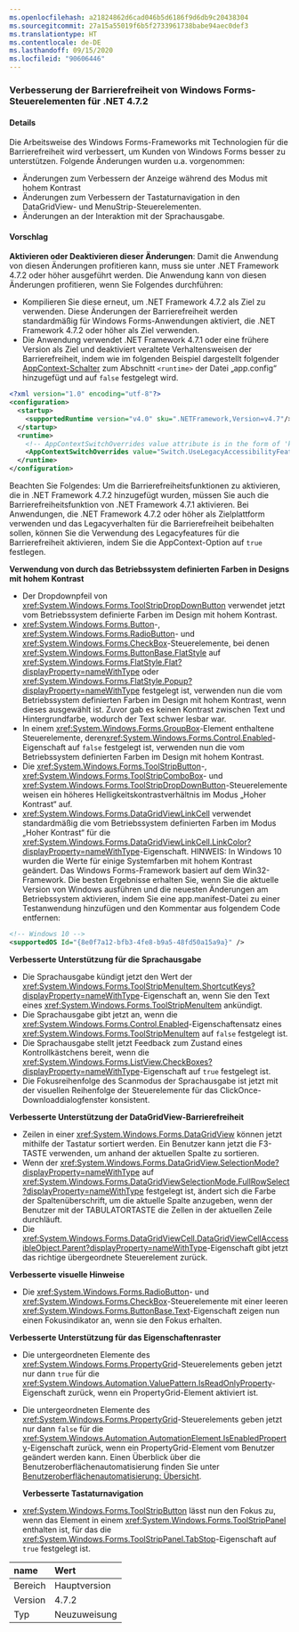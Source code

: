 ```yaml
---
ms.openlocfilehash: a21824862d6cad046b5d6186f9d6db9c20438304
ms.sourcegitcommit: 27a15a55019f6b5f2733961738babe94aec0def3
ms.translationtype: HT
ms.contentlocale: de-DE
ms.lasthandoff: 09/15/2020
ms.locfileid: "90606446"
---
```

### <a name="accessibility-improvements-in-windows-forms-controls-for-net-472"></a>Verbesserung der Barrierefreiheit von Windows Forms-Steuerelementen für .NET 4.7.2

#### <a name="details"></a>Details

Die Arbeitsweise des Windows Forms-Frameworks mit Technologien für die Barrierefreiheit wird verbessert, um Kunden von Windows Forms besser zu unterstützen. Folgende Änderungen wurden u.a. vorgenommen:

- Änderungen zum Verbessern der Anzeige während des Modus mit hohem Kontrast
- Änderungen zum Verbessern der Tastaturnavigation in den DataGridView- und MenuStrip-Steuerelementen.
- Änderungen an der Interaktion mit der Sprachausgabe.

#### <a name="suggestion"></a>Vorschlag

**Aktivieren oder Deaktivieren dieser Änderungen**: Damit die Anwendung von diesen Änderungen profitieren kann, muss sie unter .NET Framework 4.7.2 oder höher ausgeführt werden. Die Anwendung kann von diesen Änderungen profitieren, wenn Sie Folgendes durchführen:

- Kompilieren Sie diese erneut, um .NET Framework 4.7.2 als Ziel zu verwenden. Diese Änderungen der Barrierefreiheit werden standardmäßig für Windows Forms-Anwendungen aktiviert, die .NET Framework 4.7.2 oder höher als Ziel verwenden.
- Die Anwendung verwendet .NET Framework 4.7.1 oder eine frühere Version als Ziel und deaktiviert veraltete Verhaltensweisen der Barrierefreiheit, indem wie im folgenden Beispiel dargestellt folgender [AppContext-Schalter](../../../../docs/framework/configure-apps/file-schema/runtime/appcontextswitchoverrides-element.md) zum Abschnitt `<runtime>` der Datei „app.config“ hinzugefügt und auf `false` festgelegt wird.

```xml
<?xml version="1.0" encoding="utf-8"?>
<configuration>
  <startup>
    <supportedRuntime version="v4.0" sku=".NETFramework,Version=v4.7"/>
  </startup>
  <runtime>
    <!-- AppContextSwitchOverrides value attribute is in the form of 'key1=true/false;key2=true/false  -->
    <AppContextSwitchOverrides value="Switch.UseLegacyAccessibilityFeatures=false;Switch.UseLegacyAccessibilityFeatures.2=false" />
  </runtime>
</configuration>
```

Beachten Sie Folgendes: Um die Barrierefreiheitsfunktionen zu aktivieren, die in .NET Framework 4.7.2 hinzugefügt wurden, müssen Sie auch die Barrierefreiheitsfunktion von .NET Framework 4.7.1 aktivieren. Bei Anwendungen, die .NET Framework 4.7.2 oder höher als Zielplattform verwenden und das Legacyverhalten für die Barrierefreiheit beibehalten sollen, können Sie die Verwendung des Legacyfeatures für die Barrierefreiheit aktivieren, indem Sie die AppContext-Option auf `true` festlegen.

**Verwendung von durch das Betriebssystem definierten Farben in Designs mit hohem Kontrast**

- Der Dropdownpfeil von <xref:System.Windows.Forms.ToolStripDropDownButton> verwendet jetzt vom Betriebssystem definierte Farben im Design mit hohem Kontrast.
- <xref:System.Windows.Forms.Button>-, <xref:System.Windows.Forms.RadioButton>- und <xref:System.Windows.Forms.CheckBox>-Steuerelemente, bei denen <xref:System.Windows.Forms.ButtonBase.FlatStyle> auf <xref:System.Windows.Forms.FlatStyle.Flat?displayProperty=nameWithType> oder <xref:System.Windows.Forms.FlatStyle.Popup?displayProperty=nameWithType> festgelegt ist, verwenden nun die vom Betriebssystem definierten Farben im Design mit hohem Kontrast, wenn dieses ausgewählt ist. Zuvor gab es keinen Kontrast zwischen Text und Hintergrundfarbe, wodurch der Text schwer lesbar war.
- In einem <xref:System.Windows.Forms.GroupBox>-Element enthaltene Steuerelemente, deren<xref:System.Windows.Forms.Control.Enabled>-Eigenschaft auf `false` festgelegt ist, verwenden nun die vom Betriebssystem definierten Farben im Design mit hohem Kontrast.
- Die <xref:System.Windows.Forms.ToolStripButton>-, <xref:System.Windows.Forms.ToolStripComboBox>- und <xref:System.Windows.Forms.ToolStripDropDownButton>-Steuerelemente weisen ein höheres Helligkeitskontrastverhältnis im Modus „Hoher Kontrast“ auf.
- <xref:System.Windows.Forms.DataGridViewLinkCell> verwendet standardmäßig die vom Betriebssystem definierten Farben im Modus „Hoher Kontrast“ für die <xref:System.Windows.Forms.DataGridViewLinkCell.LinkColor?displayProperty=nameWithType>-Eigenschaft.
HINWEIS: In Windows 10 wurden die Werte für einige Systemfarben mit hohem Kontrast geändert. Das Windows Forms-Framework basiert auf dem Win32-Framework. Die besten Ergebnisse erhalten Sie, wenn Sie die aktuelle Version von Windows ausführen und die neuesten Änderungen am Betriebssystem aktivieren, indem Sie eine app.manifest-Datei zu einer Testanwendung hinzufügen und den Kommentar aus folgendem Code entfernen:

```xml
<!-- Windows 10 -->
<supportedOS Id="{8e0f7a12-bfb3-4fe8-b9a5-48fd50a15a9a}" />
```

**Verbesserte Unterstützung für die Sprachausgabe**

- Die Sprachausgabe kündigt jetzt den Wert der <xref:System.Windows.Forms.ToolStripMenuItem.ShortcutKeys?displayProperty=nameWithType>-Eigenschaft an, wenn Sie den Text eines <xref:System.Windows.Forms.ToolStripMenuItem> ankündigt.
- Die Sprachausgabe gibt jetzt an, wenn die <xref:System.Windows.Forms.Control.Enabled>-Eigenschaftensatz eines <xref:System.Windows.Forms.ToolStripMenuItem> auf `false` festgelegt ist.
- Die Sprachausgabe stellt jetzt Feedback zum Zustand eines Kontrollkästchens bereit, wenn die <xref:System.Windows.Forms.ListView.CheckBoxes?displayProperty=nameWithType>-Eigenschaft auf `true` festgelegt ist.
- Die Fokusreihenfolge des Scanmodus der Sprachausgabe ist jetzt mit der visuellen Reihenfolge der Steuerelemente für das ClickOnce-Downloaddialogfenster konsistent.

**Verbesserte Unterstützung der DataGridView-Barrierefreiheit**

- Zeilen in einer <xref:System.Windows.Forms.DataGridView> können jetzt mithilfe der Tastatur sortiert werden. Ein Benutzer kann jetzt die F3-TASTE verwenden, um anhand der aktuellen Spalte zu sortieren.
- Wenn der <xref:System.Windows.Forms.DataGridView.SelectionMode?displayProperty=nameWithType> auf <xref:System.Windows.Forms.DataGridViewSelectionMode.FullRowSelect?displayProperty=nameWithType> festgelegt ist, ändert sich die Farbe der Spaltenüberschrift, um die aktuelle Spalte anzugeben, wenn der Benutzer mit der TABULATORTASTE die Zellen in der aktuellen Zeile durchläuft.
- Die <xref:System.Windows.Forms.DataGridViewCell.DataGridViewCellAccessibleObject.Parent?displayProperty=nameWithType>-Eigenschaft gibt jetzt das richtige übergeordnete Steuerelement zurück.

**Verbesserte visuelle Hinweise**

- Die <xref:System.Windows.Forms.RadioButton>- und <xref:System.Windows.Forms.CheckBox>-Steuerelemente mit einer leeren <xref:System.Windows.Forms.ButtonBase.Text>-Eigenschaft zeigen nun einen Fokusindikator an, wenn sie den Fokus erhalten.

**Verbesserte Unterstützung für das Eigenschaftenraster**

- Die untergeordneten Elemente des <xref:System.Windows.Forms.PropertyGrid>-Steuerelements geben jetzt nur dann `true` für die <xref:System.Windows.Automation.ValuePattern.IsReadOnlyProperty>-Eigenschaft zurück, wenn ein PropertyGrid-Element aktiviert ist.
- Die untergeordneten Elemente des <xref:System.Windows.Forms.PropertyGrid>-Steuerelements geben jetzt nur dann `false` für die <xref:System.Windows.Automation.AutomationElement.IsEnabledProperty>-Eigenschaft zurück, wenn ein PropertyGrid-Element vom Benutzer geändert werden kann.
Einen Überblick über die Benutzeroberflächenautomatisierung finden Sie unter [Benutzeroberflächenautomatisierung: Übersicht](../../../../docs/framework/ui-automation/ui-automation-overview.md).</p>**Verbesserte Tastaturnavigation**

- <xref:System.Windows.Forms.ToolStripButton> lässt nun den Fokus zu, wenn das Element in einem <xref:System.Windows.Forms.ToolStripPanel> enthalten ist, für das die <xref:System.Windows.Forms.ToolStripPanel.TabStop>-Eigenschaft auf `true` festgelegt ist.

| name    | Wert       |
|:--------|:------------|
| Bereich   | Hauptversion       |
| Version | 4.7.2       |
| Typ    | Neuzuweisung |
